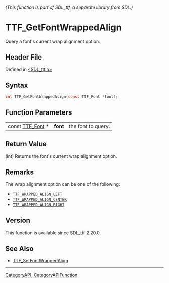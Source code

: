 ###### (This function is part of SDL_ttf, a separate library from SDL.)
# TTF_GetFontWrappedAlign

Query a font's current wrap alignment option.

## Header File

Defined in [<SDL_ttf.h>](https://github.com/libsdl-org/SDL_ttf/blob/SDL2/include/SDL_ttf.h)

## Syntax

```c
int TTF_GetFontWrappedAlign(const TTF_Font *font);
```

## Function Parameters

|                              |          |                    |
| ---------------------------- | -------- | ------------------ |
| const [TTF_Font](TTF_Font) * | **font** | the font to query. |

## Return Value

(int) Returns the font's current wrap alignment option.

## Remarks

The wrap alignment option can be one of the following:

- [`TTF_WRAPPED_ALIGN_LEFT`](TTF_WRAPPED_ALIGN_LEFT)
- [`TTF_WRAPPED_ALIGN_CENTER`](TTF_WRAPPED_ALIGN_CENTER)
- [`TTF_WRAPPED_ALIGN_RIGHT`](TTF_WRAPPED_ALIGN_RIGHT)

## Version

This function is available since SDL_ttf 2.20.0.

## See Also

- [TTF_SetFontWrappedAlign](TTF_SetFontWrappedAlign)

----
[CategoryAPI](CategoryAPI), [CategoryAPIFunction](CategoryAPIFunction)

